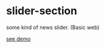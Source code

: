 # slider-section
some kind of news slider. (Basic web)

 [see demo](https://AbSamDev.github.io/slider-section/)
